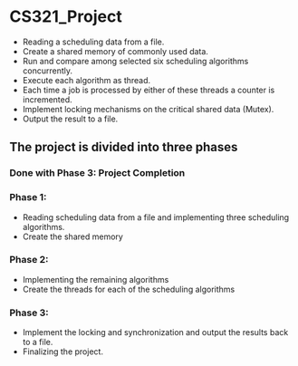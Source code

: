 # CS321_Project
  - Reading a scheduling data from a file.
  - Create a shared memory of commonly used data.
  - Run and compare among selected six scheduling algorithms concurrently.
  - Execute each algorithm as thread.
  - Each time a job is processed by either of these threads a counter is incremented.
  - Implement locking mechanisms on the critical shared data (Mutex).
  - Output the result to a file.
  
## The project is divided into three phases
### Done with Phase 3: Project Completion

### Phase 1:
  - Reading scheduling data from a file and implementing three scheduling algorithms.
  - Create the shared memory
### Phase 2:
  - Implementing the remaining algorithms 
  - Create the threads for each of the scheduling algorithms 
### Phase 3:
  - Implement the locking and synchronization and output the results back to a file.
  - Finalizing the project.

